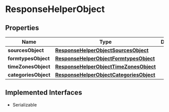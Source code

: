 

# ResponseHelperObject


## Properties

Name | Type | Description | Notes
------------ | ------------- | ------------- | -------------
**sourcesObject** | [**ResponseHelperObjectSourcesObject**](ResponseHelperObjectSourcesObject.md) |  |  [optional]
**formtypesObject** | [**ResponseHelperObjectFormtypesObject**](ResponseHelperObjectFormtypesObject.md) |  |  [optional]
**timeZonesObject** | [**ResponseHelperObjectTimeZonesObject**](ResponseHelperObjectTimeZonesObject.md) |  |  [optional]
**categoriesObject** | [**ResponseHelperObjectCategoriesObject**](ResponseHelperObjectCategoriesObject.md) |  |  [optional]


## Implemented Interfaces

* Serializable


